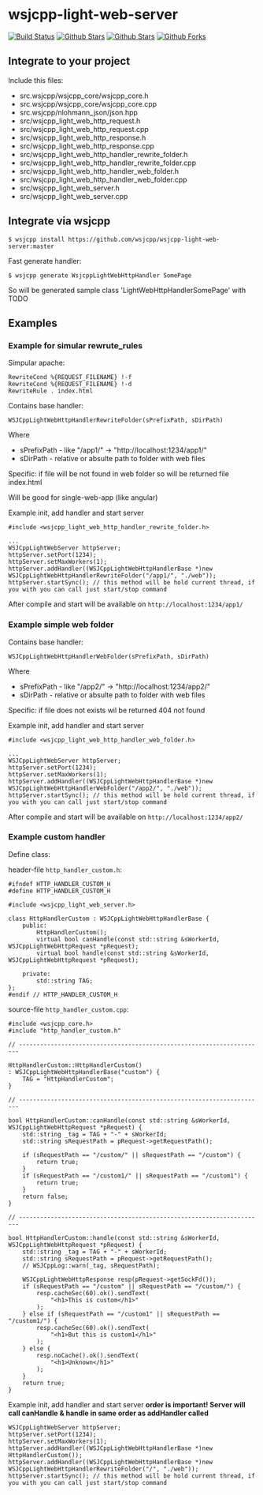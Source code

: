 # wsjcpp-light-web-server

[![Build Status](https://api.travis-ci.org/wsjcpp/wsjcpp-light-web-server.svg?branch=master)](https://travis-ci.org/wsjcpp/wsjcpp-light-web-server) [![Github Stars](https://img.shields.io/github/stars/wsjcpp/wsjcpp-light-web-server.svg?label=github%20%E2%98%85)](https://github.com/wsjcpp/wsjcpp-light-web-server/stargazers) [![Github Stars](https://img.shields.io/github/contributors/wsjcpp/wsjcpp-light-web-server.svg)](https://github.com/wsjcpp/wsjcpp-light-web-server/) [![Github Forks](https://img.shields.io/github/forks/wsjcpp/wsjcpp-light-web-server.svg?label=github%20forks)](https://github.com/wsjcpp/wsjcpp-light-web-server/network/members)

## Integrate to your project

Include this files:

- src.wsjcpp/wsjcpp_core/wsjcpp_core.h
- src.wsjcpp/wsjcpp_core/wsjcpp_core.cpp
- src.wsjcpp/nlohmann_json/json.hpp
- src/wsjcpp_light_web_http_request.h
- src/wsjcpp_light_web_http_request.cpp
- src/wsjcpp_light_web_http_response.h
- src/wsjcpp_light_web_http_response.cpp
- src/wsjcpp_light_web_http_handler_rewrite_folder.h
- src/wsjcpp_light_web_http_handler_rewrite_folder.cpp
- src/wsjcpp_light_web_http_handler_web_folder.h
- src/wsjcpp_light_web_http_handler_web_folder.cpp
- src/wsjcpp_light_web_server.h
- src/wsjcpp_light_web_server.cpp

## Integrate via wsjcpp

```
$ wsjcpp install https://github.com/wsjcpp/wsjcpp-light-web-server:master
```

Fast generate handler:

```
$ wsjcpp generate WsjcppLightWebHttpHandler SomePage
```
So will be generated sample class 'LightWebHttpHandlerSomePage' with TODO

## Examples

### Example for simular rewrute_rules

Simpular apache:
```
RewriteCond %{REQUEST_FILENAME} !-f
RewriteCond %{REQUEST_FILENAME} !-d
RewriteRule . index.html
```

Contains base handler:
```
WSJCppLightWebHttpHandlerRewriteFolder(sPrefixPath, sDirPath)
```
Where
* sPrefixPath - like "/app1/" -> "http://localhost:1234/app1/"
* sDirPath - relative or absulte path to folder with web files

Specific: if file will be not found in web folder so will be returned file index.html

Will be good for single-web-app (like angular)

Example init, add handler and start server
```
#include <wsjcpp_light_web_http_handler_rewrite_folder.h>

... 
WSJCppLightWebServer httpServer;
httpServer.setPort(1234);
httpServer.setMaxWorkers(1);
httpServer.addHandler((WSJCppLightWebHttpHandlerBase *)new WSJCppLightWebHttpHandlerRewriteFolder("/app1/", "./web"));
httpServer.startSync(); // this method will be hold current thread, if you with you can call just start/stop command
```

After compile and start will be available on `http://localhost:1234/app1/`

### Example simple web folder

Contains base handler:
```
WSJCppLightWebHttpHandlerWebFolder(sPrefixPath, sDirPath)
```

Where
* sPrefixPath - like "/app2/" -> "http://localhost:1234/app2/"
* sDirPath - relative or absulte path to folder with web files

Specific: if file does not exists wil be returned 404 not found

Example init, add handler and start server
```
#include <wsjcpp_light_web_http_handler_web_folder.h>

... 
WSJCppLightWebServer httpServer;
httpServer.setPort(1234);
httpServer.setMaxWorkers(1);
httpServer.addHandler((WSJCppLightWebHttpHandlerBase *)new WSJCppLightWebHttpHandlerWebFolder("/app2/", "./web"));
httpServer.startSync(); // this method will be hold current thread, if you with you can call just start/stop command
```

After compile and start will be available on `http://localhost:1234/app2/`

### Example custom handler

Define class:

header-file `http_handler_custom.h`:
```
#ifndef HTTP_HANDLER_CUSTOM_H
#define HTTP_HANDLER_CUSTOM_H

#include <wsjcpp_light_web_server.h>

class HttpHandlerCustom : WSJCppLightWebHttpHandlerBase {
    public:
        HttpHandlerCustom();
        virtual bool canHandle(const std::string &sWorkerId, WSJCppLightWebHttpRequest *pRequest);
        virtual bool handle(const std::string &sWorkerId, WSJCppLightWebHttpRequest *pRequest);

    private:
        std::string TAG;
};
#endif // HTTP_HANDLER_CUSTOM_H
```

source-file `http_handler_custom.cpp`:
```
#include <wsjcpp_core.h>
#include "http_handler_custom.h"

// ----------------------------------------------------------------------

HttpHandlerCustom::HttpHandlerCustom()
: WSJCppLightWebHttpHandlerBase("custom") {
    TAG = "HttpHandlerCustom";
}

// ----------------------------------------------------------------------

bool HttpHandlerCustom::canHandle(const std::string &sWorkerId, WSJCppLightWebHttpRequest *pRequest) {
    std::string _tag = TAG + "-" + sWorkerId;
    std::string sRequestPath = pRequest->getRequestPath();

    if (sRequestPath == "/custom/" || sRequestPath == "/custom") {
        return true;    
    }
    if (sRequestPath == "/custom1/" || sRequestPath == "/custom1") {
        return true;    
    }
    return false;
}

// ----------------------------------------------------------------------

bool HttpHandlerCustom::handle(const std::string &sWorkerId, WSJCppLightWebHttpRequest *pRequest) {
    std::string _tag = TAG + "-" + sWorkerId;
    std::string sRequestPath = pRequest->getRequestPath();
    // WSJCppLog::warn(_tag, sRequestPath);
    
    WSJCppLightWebHttpResponse resp(pRequest->getSockFd());
    if (sRequestPath == "/custom" || sRequestPath == "/custom/") {
        resp.cacheSec(60).ok().sendText(
            "<h1>This is custom</h1>"
        );
    } else if (sRequestPath == "/custom1" || sRequestPath == "/custom1/") {
        resp.cacheSec(60).ok().sendText(
            "<h1>But this is custom1</h1>"
        );
    } else {
        resp.noCache().ok().sendText(
            "<h1>Unknown</h1>"
        );
    }
    return true;
}
```

Example init, add handler and start server
__order is important! Server will call canHandle & handle in same order as addHandler called__
```
WSJCppLightWebServer httpServer;
httpServer.setPort(1234);
httpServer.setMaxWorkers(1);
httpServer.addHandler((WSJCppLightWebHttpHandlerBase *)new HttpHandlerCustom());
httpServer.addHandler((WSJCppLightWebHttpHandlerBase *)new WSJCppLightWebHttpHandlerRewriteFolder("/", "./web"));
httpServer.startSync(); // this method will be hold current thread, if you with you can call just start/stop command
```
